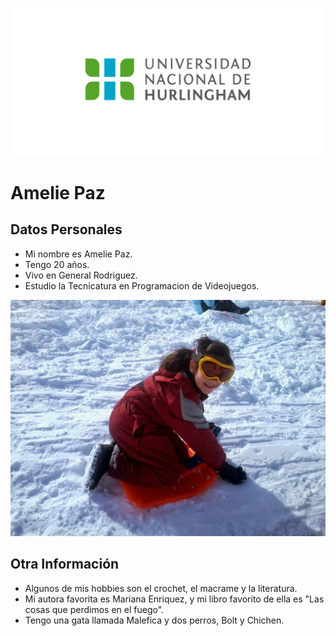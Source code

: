 ![Logo UNAHUR](./assets/UNAHUR.png)

# Amelie Paz
## Datos Personales
- Mi nombre es Amelie Paz.
- Tengo 20 años.
- Vivo en General Rodriguez.
- Estudio la Tecnicatura en Programacion de Videojuegos.

![Amelie Paz](./assets/lil%20ame.jpg)


## Otra Información
- Algunos de mis hobbies son el crochet, el macrame y la literatura.
- Mi autora favorita es Mariana Enriquez, y mi libro favorito de ella es "Las cosas que perdimos en el fuego".
- Tengo una gata llamada Malefica y dos perros, Bolt y Chichen. 
